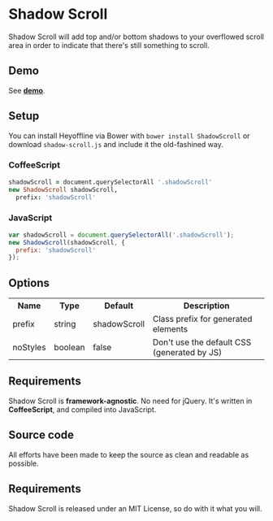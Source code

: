 # Shadow Scroll
Shadow Scroll will add top and/or bottom shadows to your overflowed scroll area in order to indicate that there's still something to scroll.

## Demo
See **[demo](http://oskarkrawczyk.github.com/shadow-scroll/)**.

## Setup

You can install Heyoffline via Bower with `bower install ShadowScroll` or download `shadow-scroll.js` and include it the old-fashined way.

### CoffeeScript
```coffeescript
shadowScroll = document.querySelectorAll '.shadowScroll'
new ShadowScroll shadowScroll,
  prefix: 'shadowScroll'
```

### JavaScript
```javascript
var shadowScroll = document.querySelectorAll('.shadowScroll');
new ShadowScroll(shadowScroll, {
  prefix: 'shadowScroll'
});
```
## Options

<table>
  <tr>
    <th class="name">Name</th>
    <th class="type">Type</th>
    <th class="default">Default</th>
    <th class="desc">Description</th>
  </tr>
  <tr>
    <td>prefix</td>
    <td>string</td>
    <td>shadowScroll</td>
    <td class="desc">Class prefix for generated elements</td>
  </tr>
  <tr>
    <td>noStyles</td>
    <td>boolean</td>
    <td>false</td>
    <td class="desc">Don't use the default CSS (generated by JS)</td>
  </tr>
</table>

## Requirements
Shadow Scroll is **framework-agnostic**. No need for jQuery. It's written in **CoffeeScript**, and compiled into JavaScript.

## Source code
All efforts have been made to keep the source as clean and readable as possible.

## Requirements
Shadow Scroll is released under an MIT License, so do with it what you will.

